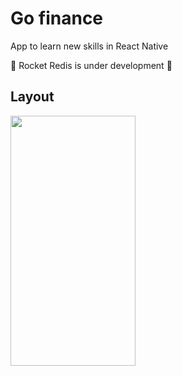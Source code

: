 
# Go finance

App to learn new skills in React Native

🚧 Rocket Redis is under development 🚧

## Layout
<img src="https://user-images.githubusercontent.com/49209628/155191077-576da13d-ad65-4fc0-a863-f0db1490ddba.jpeg"  width="200" height="400px" />

